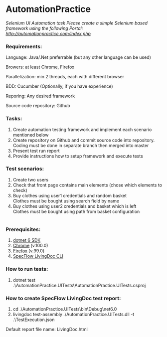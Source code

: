 # AutomationPractice
*Selenium UI Automation task
Please create a  simple Selenium based framework using the following Portal:					
http://automationpractice.com/index.php*					
					
					
### Requirements:					
Language: Java/.Net preferrable (but any other language can be used)			

Browers: at least Chrome, Firefox	

Parallelization: min 2 threads, each with different browser			

BDD: Cucumber (Optionally, if you have experience)		

Reporing: Any desired framework					

Source code repository: Github					
					
### Tasks:					
1. Create automation testing framework and implement each scenario mentioned below					
2. Create repository on Github and commit source code into repository. Coding must be done in separate branch then merged into master					
3. Present test run report					
4. Provide instructions how to setup framework and execute tests					
					
### Test scenarios:					
1. Create two users					
2. Check that front page contains main elements (chose which elements to check)					
3. Buy clothes using user1 credentials and random basket					
        Clothes must be bought using search field by name					
4. Buy clothes using user2 credentials and basket which is left					
        Clothes must be bought using path from basket configuration					
       
#
### Prerequisites:
1. [dotnet 6 SDK](https://dotnet.microsoft.com/en-us/download/dotnet/6.0)
2. [Chrome](https://www.google.com/chrome/) (v.100.0)
3. [Firefox](https://www.mozilla.org/) (v.99.0)
4. [SpecFlow LivingDoc CLI](https://docs.specflow.org/projects/specflow-livingdoc/en/latest/LivingDocGenerator/Installing-the-command-line-tool.html)

### How to run tests:
1. dotnet test .\AutomationPractice.UITests\AutomationPractice.UITests.csproj

### How to create SpecFlow LivingDoc test report:
1. cd .\AutomationPractice.UITests\bin\Debug\net6.0
2. livingdoc test-assembly .\AutomationPractice.UITests.dll -t .\TestExecution.json

Default report file name: LivingDoc.html
